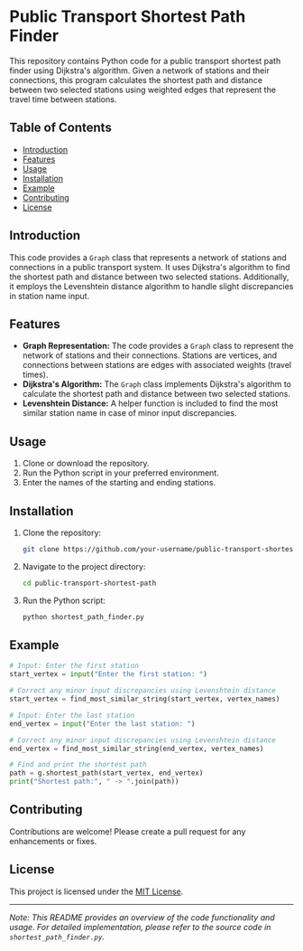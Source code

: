 # Public Transport Shortest Path Finder

This repository contains Python code for a public transport shortest path finder using Dijkstra's algorithm. Given a network of stations and their connections, this program calculates the shortest path and distance between two selected stations using weighted edges that represent the travel time between stations.

## Table of Contents
- [Introduction](#introduction)
- [Features](#features)
- [Usage](#usage)
- [Installation](#installation)
- [Example](#example)
- [Contributing](#contributing)
- [License](#license)

## Introduction
This code provides a `Graph` class that represents a network of stations and connections in a public transport system. It uses Dijkstra's algorithm to find the shortest path and distance between two selected stations. Additionally, it employs the Levenshtein distance algorithm to handle slight discrepancies in station name input.

## Features
- **Graph Representation:** The code provides a `Graph` class to represent the network of stations and their connections. Stations are vertices, and connections between stations are edges with associated weights (travel times).
- **Dijkstra's Algorithm:** The `Graph` class implements Dijkstra's algorithm to calculate the shortest path and distance between two selected stations.
- **Levenshtein Distance:** A helper function is included to find the most similar station name in case of minor input discrepancies.

## Usage
1. Clone or download the repository.
2. Run the Python script in your preferred environment.
3. Enter the names of the starting and ending stations.

## Installation
1. Clone the repository:
   ```sh
   git clone https://github.com/your-username/public-transport-shortest-path.git
   ```
2. Navigate to the project directory:
   ```sh
   cd public-transport-shortest-path
   ```
3. Run the Python script:
   ```sh
   python shortest_path_finder.py
   ```

## Example
```python
# Input: Enter the first station
start_vertex = input("Enter the first station: ")

# Correct any minor input discrepancies using Levenshtein distance
start_vertex = find_most_similar_string(start_vertex, vertex_names)

# Input: Enter the last station
end_vertex = input("Enter the last station: ")

# Correct any minor input discrepancies using Levenshtein distance
end_vertex = find_most_similar_string(end_vertex, vertex_names)

# Find and print the shortest path
path = g.shortest_path(start_vertex, end_vertex)
print("Shortest path:", " -> ".join(path))
```

## Contributing
Contributions are welcome! Please create a pull request for any enhancements or fixes.

## License
This project is licensed under the [MIT License](LICENSE).

---

*Note: This README provides an overview of the code functionality and usage. For detailed implementation, please refer to the source code in `shortest_path_finder.py`.*
